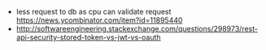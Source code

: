 - less request to db as cpu can validate request https://news.ycombinator.com/item?id=11895440
- http://softwareengineering.stackexchange.com/questions/298973/rest-api-security-stored-token-vs-jwt-vs-oauth
